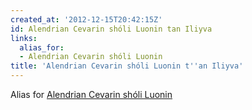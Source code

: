 ```yaml
---
created_at: '2012-12-15T20:42:15Z'
id: Alendrian Cevarin shóli Luonin tan Iliyva
links:
  alias_for:
  - Alendrian Cevarin shóli Luonin
title: 'Alendrian Cevarin shóli Luonin t''an Iliyva'
---
```


Alias for [Alendrian Cevarin shóli Luonin]

  [Alendrian Cevarin shóli Luonin]: Alendrian_Cevarin_shóli_Luonin